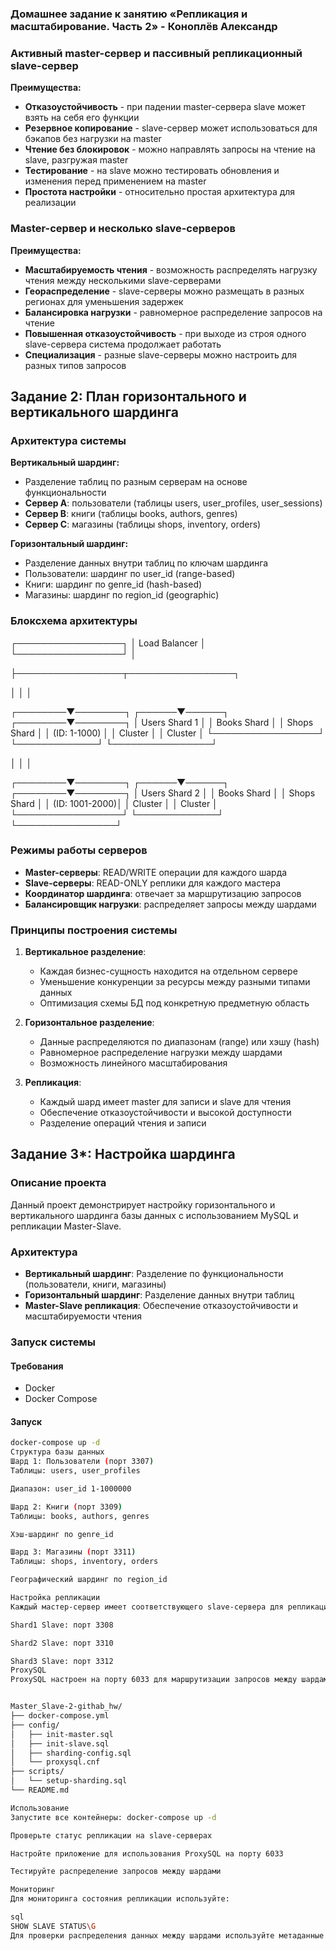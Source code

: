 ### Домашнее задание к занятию «Репликация и масштабирование. Часть 2» - Коноплёв Александр

### Активный master-сервер и пассивный репликационный slave-сервер

**Преимущества:**
- **Отказоустойчивость** - при падении master-сервера slave может взять на себя его функции
- **Резервное копирование** - slave-сервер может использоваться для бэкапов без нагрузки на master
- **Чтение без блокировок** - можно направлять запросы на чтение на slave, разгружая master
- **Тестирование** - на slave можно тестировать обновления и изменения перед применением на master
- **Простота настройки** - относительно простая архитектура для реализации

### Master-сервер и несколько slave-серверов

**Преимущества:**
- **Масштабируемость чтения** - возможность распределять нагрузку чтения между несколькими slave-серверами
- **Геораспределение** - slave-серверы можно размещать в разных регионах для уменьшения задержек
- **Балансировка нагрузки** - равномерное распределение запросов на чтение
- **Повышенная отказоустойчивость** - при выходе из строя одного slave-сервера система продолжает работать
- **Специализация** - разные slave-серверы можно настроить для разных типов запросов

## Задание 2: План горизонтального и вертикального шардинга

### Архитектура системы

**Вертикальный шардинг:**
- Разделение таблиц по разным серверам на основе функциональности
- **Сервер A**: пользователи (таблицы users, user_profiles, user_sessions)
- **Сервер B**: книги (таблицы books, authors, genres)
- **Сервер C**: магазины (таблицы shops, inventory, orders)

**Горизонтальный шардинг:**
- Разделение данных внутри таблиц по ключам шардинга
- Пользователи: шардинг по user_id (range-based)
- Книги: шардинг по genre_id (hash-based)
- Магазины: шардинг по region_id (geographic)

### Блоксхема архитектуры

┌─────────────────┐
│ Load Balancer │
└─────────────────┘
│

├─────────────────┬─────────────────┐

│ │ │

┌────────▼────────┐ ┌──────▼──────┐ ┌────────▼────────┐
│ Users Shard 1 │ │ Books Shard │ │ Shops Shard │
│ (ID: 1-1000) │ │ Cluster │ │ Cluster │
└─────────────────┘ └─────────────┘ └────────────────┘

│ │ │

┌────────▼────────┐ ┌──────▼──────┐ ┌────────▼────────┐
│ Users Shard 2 │ │ Books Shard │ │ Shops Shard │
│ (ID: 1001-2000)│ │ Cluster │ │ Cluster │
└─────────────────┘ └─────────────┘ └────────────────┘

### Режимы работы серверов

- **Master-серверы**: READ/WRITE операции для каждого шарда
- **Slave-серверы**: READ-ONLY реплики для каждого мастера
- **Координатор шардинга**: отвечает за маршрутизацию запросов
- **Балансировщик нагрузки**: распределяет запросы между шардами

### Принципы построения системы

1. **Вертикальное разделение**:
   - Каждая бизнес-сущность находится на отдельном сервере
   - Уменьшение конкуренции за ресурсы между разными типами данных
   - Оптимизация схемы БД под конкретную предметную область

2. **Горизонтальное разделение**:
   - Данные распределяются по диапазонам (range) или хэшу (hash)
   - Равномерное распределение нагрузки между шардами
   - Возможность линейного масштабирования

3. **Репликация**:
   - Каждый шард имеет master для записи и slave для чтения
   - Обеспечение отказоустойчивости и высокой доступности
   - Разделение операций чтения и записи
## Задание 3*: Настройка шардинга

### Описание проекта
Данный проект демонстрирует настройку горизонтального и вертикального шардинга базы данных с использованием MySQL и репликации Master-Slave.

### Архитектура
- **Вертикальный шардинг**: Разделение по функциональности (пользователи, книги, магазины)
- **Горизонтальный шардинг**: Разделение данных внутри таблиц
- **Master-Slave репликация**: Обеспечение отказоустойчивости и масштабируемости чтения

### Запуск системы

#### Требования
- Docker
- Docker Compose

#### Запуск
```bash
docker-compose up -d
Структура базы данных
Шард 1: Пользователи (порт 3307)
Таблицы: users, user_profiles

Диапазон: user_id 1-1000000

Шард 2: Книги (порт 3309)
Таблицы: books, authors, genres

Хэш-шардинг по genre_id

Шард 3: Магазины (порт 3311)
Таблицы: shops, inventory, orders

Географический шардинг по region_id

Настройка репликации
Каждый мастер-сервер имеет соответствующего slave-сервера для репликации:

Shard1 Slave: порт 3308

Shard2 Slave: порт 3310

Shard3 Slave: порт 3312
ProxySQL
ProxySQL настроен на порту 6033 для маршрутизации запросов между шардами.


Master_Slave-2-githab_hw/
├── docker-compose.yml
├── config/
│   ├── init-master.sql
│   ├── init-slave.sql
│   ├── sharding-config.sql
│   └── proxysql.cnf
├── scripts/
│   └── setup-sharding.sql
└── README.md

Использование
Запустите все контейнеры: docker-compose up -d

Проверьте статус репликации на slave-серверах

Настройте приложение для использования ProxySQL на порту 6033

Тестируйте распределение запросов между шардами

Мониторинг
Для мониторинга состояния репликации используйте:

sql
SHOW SLAVE STATUS\G
Для проверки распределения данных между шардами используйте метаданные в базе shard_metadata.
